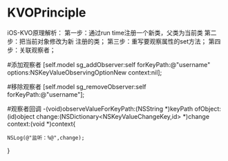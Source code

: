 # KVOPrinciple
iOS-KVO原理解析：
第一步：通过run time注册一个新类，父类为当前类
第二步：把当前对象修改为新 注册的类；
第三步：重写要观察属性的set方法；
第四步：关联观察者；



#添加观察者
[self.model sg_addObserver:self forKeyPath:@"username" options:NSKeyValueObservingOptionNew context:nil];

#移除观察者
[self.model sg_removeObserver:self forKeyPath:@"username"];

#观察者回调
-(void)observeValueForKeyPath:(NSString *)keyPath ofObject:(id)object change:(NSDictionary<NSKeyValueChangeKey,id> *)change context:(void *)context{

    NSLog(@"监听：%@",change);
}
